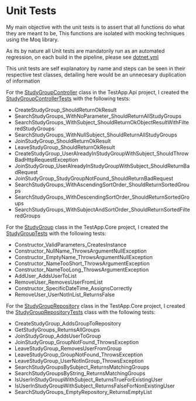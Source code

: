 # Unit Tests

My main objective with the unit tests is to assert that all functions do what they are meant to be, This functions are isolated with mocking techniques using the Moq library.

As its by nature all Unit tests are mandatorily run as an automated regression, on each build in the pipeline, please see [dotnet.yml](../.github/workflows/dotnet.yml)

This unit tests are self explanatory by name and steps can be seen in their respective test classes, detailing here would be an unnecesary duplication of information 

For the [StudyGroupController](../src/TestApp.Api/Controllers/StudyGroupController.cs) class in the TestApp.Api project, I created the [StudyGroupControllerTests](../src/Tests/TestApp.UnitTests/Api/StudyGroupControllerTests.cs) with the following tests:
- CreateStudyGroup_ShouldReturnOkResult
- SearchStudyGroups_WithNoParameter_ShouldReturnAllStudyGroups
- SearchStudyGroups_WithSubject_ShouldReturnOkObjectResultWithFilteredStudyGroups
- SearchStudyGroups_WithNullSubject_ShouldReturnAllStudyGroups
- JoinStudyGroup_ShouldReturnOkResult
- LeaveStudyGroup_ShouldReturnOkResult
- CreateStudyGroup_UserAlreadyInStudyGroupWithSubject_ShouldThrowBadHttpRequestException
- JoinStudyGroup_UserAlreadyInStudyGroupWithSubject_ShouldReturnBadRequest
- JoinStudyGroup_StudyGroupNotFound_ShouldReturnBadRequest
- SearchStudyGroups_WithAscendingSortOrder_ShouldReturnSortedGroups
- SearchStudyGroups_WithDescendingSortOrder_ShouldReturnSortedGroups
- SearchStudyGroups_WithSubjectAndSortOrder_ShouldReturnSortedFilteredGroups

For the [StudyGroup](../src/TestApp.Core/Models/StudyGroup.cs) class in the TestApp.Core project, I created the [StudyGroupTests](../src/Tests/TestApp.UnitTests/Core/StudyGroupTests.cs) with the following tests:

- Constructor_ValidParameters_CreatesInstance
- Constructor_NullName_ThrowsArgumentNullException
- Constructor_EmptyName_ThrowsArgumentNullException
- Constructor_NameTooShort_ThrowsArgumentException
- Constructor_NameTooLong_ThrowsArgumentException
- AddUser_AddsUserToList
- RemoveUser_RemovesUserFromList
- Constructor_SpecificDateTime_AssignsCorrectly
- RemoveUser_UserNotInList_ReturnsFalse

For the [StudyGroupRepository](../src/TestApp.Data/Repositories/StudyGroupRepository.cs) class in the TestApp.Core project, I created the [StudyGroupRepositoryTests](../src/Tests/TestApp.UnitTests/Data/StudyGroupRepositoryTests.cs) class with the following tests:

- CreateStudyGroup_AddsGroupToRepository
- GetStudyGroups_ReturnsAllGroups
- JoinStudyGroup_AddsUserToGroup
- JoinStudyGroup_GroupNotFound_ThrowsException
- LeaveStudyGroup_RemovesUserFromGroup
- LeaveStudyGroup_GroupNotFound_ThrowsException
- LeaveStudyGroup_UserNotInGroup_ThrowsException
- SearchStudyGroupsBySubject_ReturnsMatchingGroups
- SearchStudyGroupsByString_ReturnsMatchingGroups
- IsUserInStudyGroupWithSubject_ReturnsTrueForExistingUser
- IsUserInStudyGroupWithSubject_ReturnsFalseForNonExistingUser
- SearchStudyGroups_EmptyRepository_ReturnsEmptyList